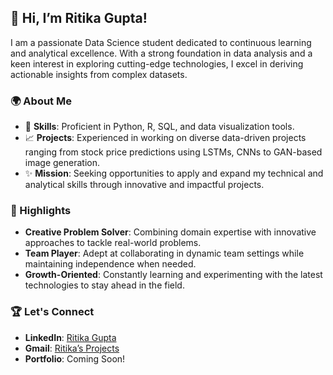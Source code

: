 ## 👋 Hi, I’m Ritika Gupta!

I am a passionate Data Science student dedicated to continuous learning and analytical excellence. With a strong foundation in data analysis and a keen interest in exploring cutting-edge technologies, I excel in deriving actionable insights from complex datasets.

### 🌍 About Me
- 🔧 **Skills**: Proficient in Python, R, SQL, and data visualization tools.
- 📈 **Projects**: Experienced in working on diverse data-driven projects ranging from stock price predictions using LSTMs, CNNs to GAN-based image generation.
- ✨ **Mission**: Seeking opportunities to apply and expand my technical and analytical skills through innovative and impactful projects.

### 🎨 Highlights
- **Creative Problem Solver**: Combining domain expertise with innovative approaches to tackle real-world problems.
- **Team Player**: Adept at collaborating in dynamic team settings while maintaining independence when needed.
- **Growth-Oriented**: Constantly learning and experimenting with the latest technologies to stay ahead in the field.

### 🏆 Let's Connect
- **LinkedIn**: [Ritika Gupta](https://www.linkedin.com/in/ritika-gupta-62b42a265)
- **Gmail**: [Ritika’s Projects](ritikagupta.3k@gmail.com)
- **Portfolio**: Coming Soon!


<!---
GitHubPro18/GitHubPro18 is a ✨ special ✨ repository because its `README.md` (this file) appears on your GitHub profile.
You can click the Preview link to take a look at your changes.
--->
